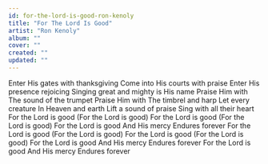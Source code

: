 ```yaml
---
id: for-the-lord-is-good-ron-kenoly
title: "For The Lord Is Good"
artist: "Ron Kenoly"
album: ""
cover: ""
created: ""
updated: ""
---
```


Enter His gates with thanksgiving
Come into His courts with praise
Enter His presence rejoicing
Singing great and mighty is His name
Praise Him with
The sound of the trumpet
Praise Him with
The timbrel and harp
Let every creature
In Heaven and earth
Lift a sound of praise
Sing with all their heart
For the Lord is good
(For the Lord is good)
For the Lord is good
(For the Lord is good)
For the Lord is good
And His mercy
Endures forever
For the Lord is good
(For the Lord is good)
For the Lord is good
(For the Lord is good)
For the Lord is good
And His mercy
Endures forever
For the Lord is good
And His mercy
Endures forever